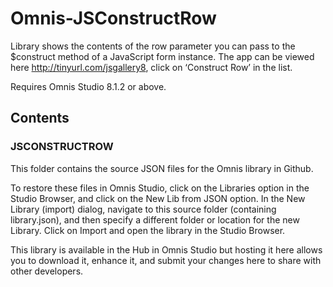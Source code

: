 # Omnis-JSConstructRow
Library shows the contents of the row parameter you can pass to the $construct method of a JavaScript form instance. The app can be viewed here http://tinyurl.com/jsgallery8, click on ‘Construct Row’ in the list.

Requires Omnis Studio 8.1.2 or above.

## Contents
### JSCONSTRUCTROW
This folder contains the source JSON files for the Omnis library in Github. 

To restore these files in Omnis Studio, click on the Libraries option in the Studio Browser, and click on the New Lib from JSON option. In the New Library (import) dialog, navigate to this source folder (containing library.json), and then specify a different folder or location for the new Library. Click on Import and open the library in the Studio Browser. 

This library is available in the Hub in Omnis Studio but hosting it here allows you to download it, enhance it, and submit your changes here to share with other developers. 


